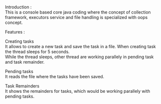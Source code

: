 Introduction : <br>
This is a console based core java coding where the concept of collection framework, executors service and file handling is specialized with oops concept.

Features : <br>

Creating tasks<br>
It allows to create a new task and save the task in a file. When creating task the thread sleeps for  5 seconds. <br>While the thread sleeps, other thread are working parallely in pending task and task remainder.

Pending tasks<br>
It reads the file where the tasks have been saved.

Task Remainders<br>
It shows the remainders for tasks, which would be working parallely with pending tasks.
